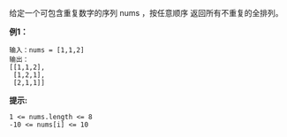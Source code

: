 给定一个可包含重复数字的序列 nums ，按任意顺序 返回所有不重复的全排列。

**例1：**
```
输入：nums = [1,1,2]
输出：
[[1,1,2],
 [1,2,1],
 [2,1,1]]
```

**提示:**
```
1 <= nums.length <= 8
-10 <= nums[i] <= 10
```

